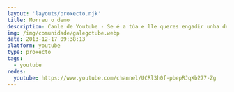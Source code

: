 ```yaml
---
layout: 'layouts/proxecto.njk'
title: Morreu o demo
description: Canle de Youtube - Se é a túa e lle queres engadir unha descripción e etiquetas, ponte en contacto con nós.
img: /img/comunidade/galegotube.webp
date: 2013-12-17 09:38:13
platform: youtube
type: proxecto
tags:
  - youtube
redes:
  youtube: https://www.youtube.com/channel/UCRl3h0f-pbepRJqXb277-Zg
---
```


